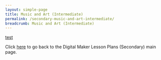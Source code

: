 ```yaml
---
layout: simple-page
title: Music and Art (Intermediate)
permalink: /secondary-music-and-art-intermediate/
breadcrumb: Music and Art (Intermediate)
---
```


[test](/placeholder-secondary-music-and-art-intermediate/)

Click [here](/in-schools/digital-maker/lesson-ideas-secondary/) to go back to the Digital Maker Lesson Plans (Secondary) main page.
